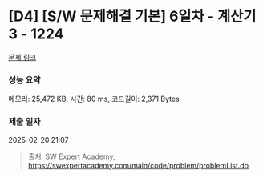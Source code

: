 # [D4] [S/W 문제해결 기본] 6일차 - 계산기3 - 1224 

[문제 링크](https://swexpertacademy.com/main/code/problem/problemDetail.do?contestProbId=AV14tDX6AFgCFAYD) 

### 성능 요약

메모리: 25,472 KB, 시간: 80 ms, 코드길이: 2,371 Bytes

### 제출 일자

2025-02-20 21:07



> 출처: SW Expert Academy, https://swexpertacademy.com/main/code/problem/problemList.do